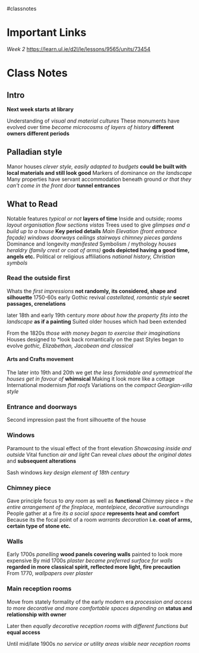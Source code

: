 #classnotes 

# Important Links

*Week 2*
https://learn.ul.ie/d2l/le/lessons/9565/units/73454

# Class Notes

## Intro

**Next week starts at library**

Understanding of *visual and material cultures*
These monuments have evolved over time *become microcosms of layers of history* **different owners different periods**

## Palladian style

Manor houses *clever style, easily adapted to budgets* **could be built with local materials and still look good**
Markers of dominance *on the landscape*
Many properties have servant accommodation beneath ground *or that they can't come in the front door* **tunnel entrances**

## What to Read

Notable features *typical or not* **layers of time**
Inside and outside; *rooms layout organisation flow sections vistas*
Trees used to give *glimpses and a build up to a house*
**Key period details** *Main Elevation (front entrance façade) windows doorways ceilings stairways chimney pieces gardens*
Dominance and longevity *manifested*
Symbolism / mythology *houses heraldry (family crest or coat of arms)* **gods depicted having a good time, angels etc.**
Political or religious affiliations *national history, Christian symbols*

### Read the outside first

Whats the *first impressions* **not randomly, its considered, shape and silhouette**
1750-60s early Gothic revival *castellated, romantic style* **secret passages, crenelations**

later 18th and early 19th century *more about how the property fits into the landscape* **as if a painting**
Suited older houses which had been extended

From the 1820s *those with money began to exercise their imaginations*
Houses designed to *look back romantically on the past
Styles began to evolve *gothic, Elizabethan, Jacobean and classical*

#### Arts and Crafts movement

The later into 19th and 20th we get *the less formidable and symmetrical the houses get in favour of* **whimsical**
Making it look more like a cottage
International modernism *flat roofs*
Variations on the *compact Georgian-villa style*

### Entrance and doorways

Second impression past the front silhouette of the house

### Windows

Paramount to the visual effect of the front elevation
*Showcasing inside and outside*
Vital function *air and light*
Can reveal *clues about the original dates* and **subsequent alterations**

Sash windows *key design element of 18th century*

### Chimney piece

Gave principle focus to *any room* as well as **functional**
Chimney piece = *the entire arrangement of the fireplace, mantelpiece, decorative surroundings*
People gather at a fire *its a social space* **represents heat and comfort**
Because its the focal point of a room *warrants decoration* **i.e. coat of arms, certain type of stone etc.**

### Walls

Early 1700s *panelling* **wood panels covering walls** painted to look more expensive
By mid 1700s *plaster became preferred surface for walls* **regarded in more classical spirit, reflected more light, fire precaution**
From 1770, *wallpapers over plaster*

### Main reception rooms

Move from stately formality of the early modern era *procession and access to more decorative and more comfortable spaces depending on* **status and relationship with owner**

Later then *equally decorative reception rooms with different functions but* **equal access**

Until mid/late 1900s *no service or utility areas visible near reception rooms*


